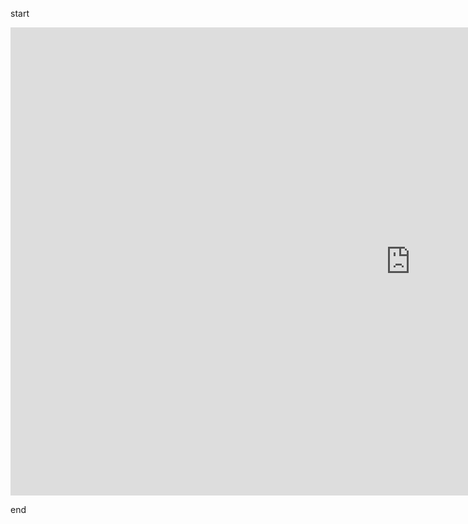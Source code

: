 start

<iframe src="https://docs.google.com/presentation/d/e/2PACX-1vRDN_mZY9s6fJth2Osi3xbUfUMrVddocxf_2h75GKNxt60qQOeVmHyV0LO0r4pQw8rmxMf-ctnrmN_X/embed?start=true&loop=true&delayms=3000" frameborder="0" width="1280" height="749" allowfullscreen="true" mozallowfullscreen="true" webkitallowfullscreen="true"></iframe>

end
